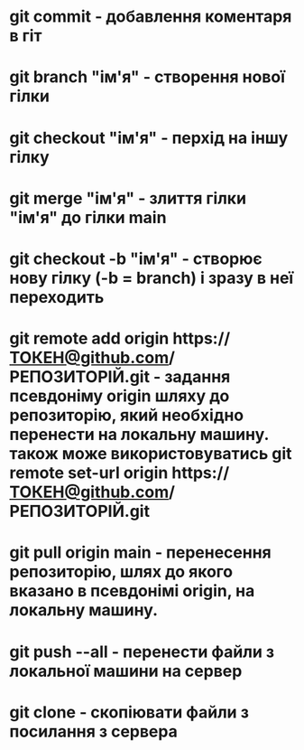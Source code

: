 # git commit - добавлення коментаря в гіт
# git branch "ім'я" -  створення нової гілки 
# git checkout "ім'я" - перхід на іншу гілку
# git merge "ім'я" - злиття гілки "ім'я" до гілки main
# git checkout -b "ім'я" -  створює нову гілку (-b =  branch) і зразу в неї переходить
# git remote add origin https://ТОКЕН@github.com/РЕПОЗИТОРІЙ.git - задання псевдоніму origin шляху до репозиторію, який необхідно перенести на локальну машину. також може використовуватись git remote set-url origin https://ТОКЕН@github.com/РЕПОЗИТОРІЙ.git
# git pull origin main - перенесення репозиторію, шлях до якого вказано в псевдонімі origin, на локальну машину.
# git push --all - перенести файли з локальної машини на сервер 
# git clone - скопіювати файли з посилання з сервера
